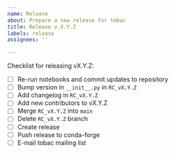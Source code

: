 ```yaml
---
name: Release
about: Prepare a new release for tobac
title: Release v.X.Y.Z
labels: release
assignees: ''

---
```


Checklist for releasing vX.Y.Z:

* [ ]  Re-run notebooks and commit updates to repository
* [ ]  Bump version in `__init__.py` in `RC_vX.Y.Z`
* [ ]  Add changelog in `RC_vX.Y.Z`
* [ ]  Add new contributors to vX.Y.Z
* [ ]  Merge `RC_vX.Y.Z` into `main`
* [ ]  Delete `RC_vX.Y.Z` branch
* [ ]  Create release
* [ ]  Push release to conda-forge
* [ ]  E-mail tobac mailing list
